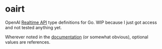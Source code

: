 # oairt

OpenAI [Realtime API](https://openai.com/index/introducing-the-realtime-api/) type definitions for Go. WIP because I just got access and not tested anything yet.

Wherever noted in the [documentation](https://platform.openai.com/docs/api-reference/realtime-client-events) (or somewhat obvious), optional values are references.
